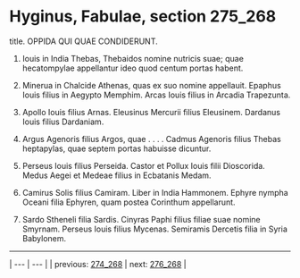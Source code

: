 # Hyginus, Fabulae, section 275_268

title. OPPIDA QUI QUAE CONDIDERUNT.



1. Iouis in India Thebas, Thebaidos nomine nutricis suae; quae hecatompylae appellantur ideo quod centum portas habent.



2. Minerua in Chalcide Athenas, quas ex suo nomine appellauit. Epaphus Iouis filius in Aegypto Memphim. Arcas Iouis filius in Arcadia Trapezunta.



3. Apollo Iouis filius Arnas. Eleusinus Mercurii filius Eleusinem. Dardanus Iouis filius Dardaniam.



4. Argus Agenoris filius Argos, quae . . . . Cadmus Agenoris filius Thebas heptapylas, quae septem portas habuisse dicuntur.



5. Perseus Iouis filius Perseida. Castor et Pollux Iouis filii Dioscorida. Medus Aegei et Medeae filius in Ecbatanis Medam.



6. Camirus Solis filius Camiram. Liber in India Hammonem. Ephyre nympha Oceani filia Ephyren, quam postea Corinthum appellarunt.



7. Sardo Stheneli filia Sardis. Cinyras Paphi filius filiae suae nomine Smyrnam. Perseus Iouis filius Mycenas. Semiramis Dercetis filia in Syria Babylonem.



---

| --- | --- |
| previous: [274_268](../274_268/) | next: [276_268](../276_268/) |
